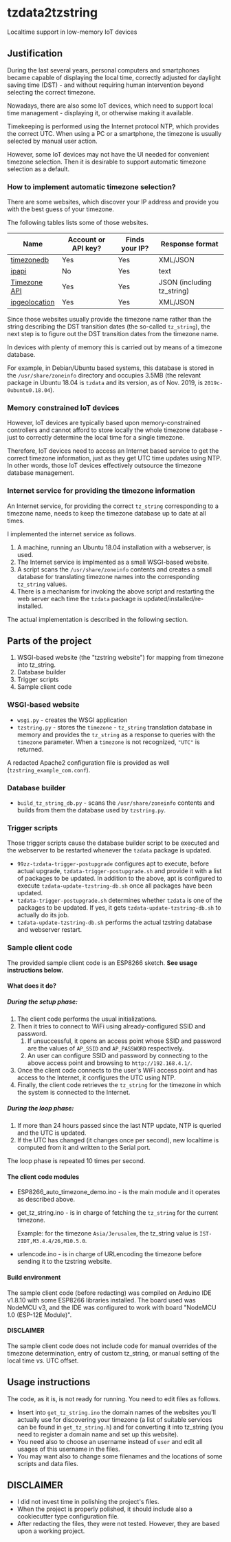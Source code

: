 # tzdata2tzstring
Localtime support in low-memory IoT devices
## Justification

During the last several years, personal computers and smartphones became
capable
of displaying the local time, correctly adjusted for daylight saving time
(DST) - and
without requiring human intervention beyond selecting the correct timezone.

Nowadays, there are also some IoT devices, which need to support
local time management - displaying it, or otherwise making it available.

Timekeeping is performed using the Internet protocol NTP, which provides
the correct UTC. When using a PC or a smartphone, the timezone is
usually selected by manual user action.

However, some IoT devices may not have
the UI needed for convenient timezone selection. Then it is desirable to
support automatic timezone selection as a default.

### How to implement automatic timezone selection?
There are some websites, which discover your IP address and provide you with
the best guess of your timezone.

The following tables lists some of those websites.

Name | Account or API key? | Finds your IP? | Response format
-----|---------------------|----------------|----------------
[timezonedb](https://timezonedb.com/)    | Yes        | Yes      | XML/JSON
[ipapi](https://ipapi.co/)         | No         | Yes      | text
[Timezone API](https://timezoneapi.io/)  | Yes        | Yes      | JSON (including tz_string)
[ipgeolocation](https://ipgeolocation.io/) | Yes        | Yes      | XML/JSON

Since those websites usually provide the timezone name rather than the
string describing the DST transition dates (the so-called `tz_string`),
the next step is to figure out the DST transition dates from
the timezone name.

In devices with plenty of memory this is carried out
by means of a timezone database.

For example, in Debian/Ubuntu based systems, this
database is stored in the `/usr/share/zoneinfo` directory and occupies 3.5MB
(the relevant package in Ubuntu 18.04 is `tzdata` and its version,
as of Nov. 2019, is `2019c-0ubuntu0.18.04`).

### Memory constrained IoT devices
However, IoT devices are typically based upon memory-constrained controllers
and
cannot afford to store locally the whole timezone database - just to
correctly determine the local time for a single timezone.

Therefore, IoT devices need to access an Internet based service to get the
correct timezone information, just as they get UTC time updates using NTP.
In other words, those IoT devices effectively outsource the timezone
database management.

### Internet service for providing the timezone information
An Internet service, for providing the correct `tz_string` corresponding
to a timezone name, needs to keep the timezone database up to date at
all times.

I implemented the internet service as follows.

1. A machine, running an Ubuntu 18.04 installation with a webserver,
is used.
1. The Internet service is implmented as a small WSGI-based website.
1. A script scans the `/usr/share/zoneinfo` contents and creates a small
database for translating timezone names into the corresponding `tz_string`
values.
1. There is a mechanism for invoking the above script and restarting the web server
each time the `tzdata` package is updated/installed/re-installed.

The actual implementation is described in the following section.

## Parts of the project
1. WSGI-based website (the "tzstring website") for mapping from timezone
into tz_string.
1. Database builder
1. Trigger scripts
1. Sample client code

### WSGI-based website
* `wsgi.py` - creates the WSGI application
* `tzstring.py` - stores the `timezone` - `tz_string` translation database
in memory and provides the `tz_string` as a response to queries with the
`timezone` parameter. When a `timezone` is not recognized, `"UTC"` is returned.

A redacted Apache2 configuration file is provided as well
(`tzstring_example_com.conf`).

### Database builder
* `build_tz_string_db.py` - scans the `/usr/share/zoneinfo` contents
and builds from them the database used by `tzstring.py`.

### Trigger scripts
Those trigger scripts cause the database builder script to be executed
and the webserver to be restarted whenever the `tzdata` package is
updated.

* `99zz-tzdata-trigger-postupgrade` configures apt to execute, before
actual upgrade,
`tzdata-trigger-postupgrade.sh` and provide it with a list of packages to be updated.
In addition to the above, apt is configured to execute `tzdata-update-tzstring-db.sh` once all packages have been updated.
* `tzdata-trigger-postupgrade.sh` determines whether `tzdata` is one of the
packages to be updated. If yes, it gets `tzdata-update-tzstring-db.sh` to
actually do its job.
* `tzdata-update-tzstring-db.sh` performs the actual tzstring database
and webserver restart.

### Sample client code
The provided sample client code is an ESP8266 sketch. **See usage instructions below.**

#### What does it do?
##### During the setup phase:
1. The client code performs the usual initializations.
1. Then it tries to connect to WiFi using already-configured SSID and password.
   1. If unsuccessful, it opens an access point whose SSID and password are the
values of `AP_SSID` and `AP_PASSWORD` respectively.
   1. An user can configure SSID and password by connecting to the above
access point and browsing to `http://192.168.4.1/`.
1. Once the client code connects to the user's WiFi access point and has access
to the Internet, it configures the UTC using NTP.
1. Finally, the client code retrieves the `tz_string` for the timezone
in which the system is connected to the Internet.

##### During the loop phase:
1. If more than 24 hours passed since the last NTP update, NTP is queried
and the UTC is updated.
1. If the UTC has changed (it changes once per second), new localtime is
computed from it and written to the Serial port.

The loop phase is repeated 10 times per second.

#### The client code modules
* ESP8266_auto_timezone_demo.ino - is the main module and it operates as
described above.
* get_tz_string.ino - is in charge of fetching the `tz_string` for the
current timezone.

  Example: for the timezone `Asia/Jerusalem`, the tz_string
value is `IST-2IDT,M3.4.4/26,M10.5.0`.
* urlencode.ino - is in charge of URLencoding the timezone before sending it
to the tzstring website.

#### Build environment
The sample client code (before redacting) was compiled on Arduino IDE v1.8.10
with some ESP8266 libraries installed. The board used was NodeMCU v3, and the
IDE was configured to work with board "NodeMCU 1.0 (ESP-12E Module)".

#### DISCLAIMER
The sample client code does not include code for manual overrides of the
timezone determination, entry of custom tz_string, or manual setting of
the local time *vs.* UTC offset.

## Usage instructions
The code, as it is, is not ready for running. You need to edit files
as follows.
* Insert into `get_tz_string.ino` the domain names of the websites you'll actually use for
discovering your timezone (a list of suitable services can be found
in `get_tz_string.h`) and for converting it into tz_string (you need
to register a domain name and set up this website).
* You need also to choose an username instead of `user` and edit all usages
of this username in the files.
* You may want also to change some filenames and the locations of some
scripts and data files.


## DISCLAIMER
* I did not invest time in polishing the project's files.
* When the project is properly polished, it should include also a
cookiecutter type configuration file.
* After redacting the files, they were not tested. However, they are
based upon a working project.
